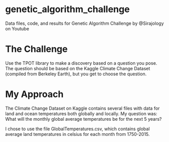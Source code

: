# genetic_algorithm_challenge
Data files, code, and results for Genetic Algorithm Challenge by @Sirajology on Youtube



The Challenge
=============
Use the TPOT library to make a discovery based on a question you pose. The question should be based on the Kaggle Climate Change Dataset (compiled from Berkeley Earth), but you get to choose the question. 



My Approach
============
The Climate Change Dataset on Kaggle contains several files with data for land and ocean temperatures both globally and locally. My question was: What will the monthly global average temperatures be for the next 5 years?

I chose to use the file GlobalTemperatures.csv, which contains global average land temperatures in celsius for each month from 1750-2015.
